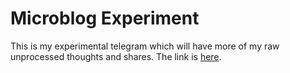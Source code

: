# Microblog Experiment
This is my experimental telegram which will have more of my raw unprocessed thoughts and shares. 
The link is [here](https://t.me/+QQo3nPPnrSVlMDQx).